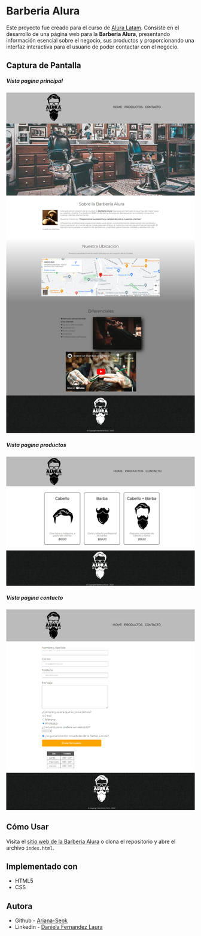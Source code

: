 # Barberia Alura 

Este proyecto fue creado para el curso de [Alura Latam](https://www.aluracursos.com/).
Consiste en el desarrollo de una página web para la <strong>Barberia Alura</strong>, presentando información esencial sobre el negocio, sus productos y proporcionando una interfaz interactiva para el usuario de poder contactar con el negocio.

## Captura de Pantalla

##### Vista pagina principal
![Captura_de_pagina_inicio](/assets/img/Captura_Inicio.png)

##### Vista pagina productos
![Captura_de_pagina_inicio](/assets/img/Captura_Productos.png)

##### Vista pagina contacto
![Captura_de_pagina_inicio](/assets/img/Captura_Contacto.png)

## Cómo Usar

Visita el [sitio web de la Barberia Alura](https://ariana-seok.github.io/Barberia_Alura/) o clona el repositorio y abre el archivo `index.html`.


## Implementado con
* HTML5
* CSS

## Autora
* Github - [Ariana-Seok](https://github.com/Ariana-Seok)
* Linkedin - [Daniela Fernandez Laura](https://www.linkedin.com/in/danielafernandezlaura/)
